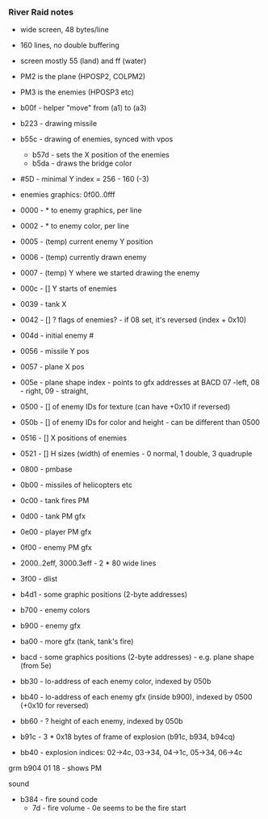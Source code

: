 ### River Raid notes

* wide screen, 48 bytes/line
* 160 lines, no double buffering
* screen mostly 55 (land) and ff (water)
* PM2 is the plane (HPOSP2, COLPM2)
* PM3 is the enemies (HPOSP3 etc)

* b00f - helper "move" from (a1) to (a3)
* b223 - drawing missile
* b55c - drawing of enemies, synced with vpos
  * b57d - sets the X position of the enemies
  * b5da - draws the bridge color

* #5D - minimal Y index = 256 - 160 (-3)

* enemies graphics: 0f00..0fff
* 0000 - * to enemy graphics, per line
* 0002 - * to enemy color, per line
* 0005 - (temp) current enemy Y position
* 0006 - (temp) currently drawn enemy
* 0007 - (temp) Y where we started drawing the enemy
* 000c - [] Y starts of enemies
* 0039 - tank X
* 0042 - [] ? flags of enemies? - if 08 set, it's reversed (index + 0x10)
* 004d - initial enemy #
* 0056 - missile Y pos
* 0057 - plane X pos
* 005e - plane shape index  - points to gfx addresses at BACD
         07 -left, 08 - right, 09 - straight,
* 0500 - [] of enemy IDs for texture (can have +0x10 if reversed)
* 050b - [] of enemy IDs for color and height - can be different than 0500
* 0516 - [] X positions of enemies
* 0521 - [] H sizes (width) of enemies - 0 normal, 1 double, 3 quadruple
* 0800 - pmbase
* 0b00 - missiles of helicopters etc
* 0c00 - tank fires PM
* 0d00 - tank PM gfx
* 0e00 - player PM gfx
* 0f00 - enemy PM gfx
* 2000..2eff, 3000.3eff - 2 * 80 wide lines
* 3f00 - dlist
* b4d1 - some graphic positions (2-byte addresses)
* b700 - enemy colors
* b900 - enemy gfx
* ba00 - more gfx (tank, tank's fire)
* bacd - some graphics positions (2-byte addresses) - e.g. plane shape (from 5e)
* bb30 - lo-address of each enemy color, indexed by 050b
* bb40 - lo-address of each enemy gfx (inside b900), indexed by 0500 (+0x10 for reversed)
* bb60 - ? height of each enemy, indexed by 050b

* b91c - 3 * 0x18 bytes of frame of explosion (b91c, b934, b94cq)
* bb40 - explosion indices: 02->4c, 03->34, 04->1c, 05->34, 06->4c

grm b904 01 18 - shows PM

sound
* b384 - fire sound code
  * 7d - fire volume - 0e seems to be the fire start